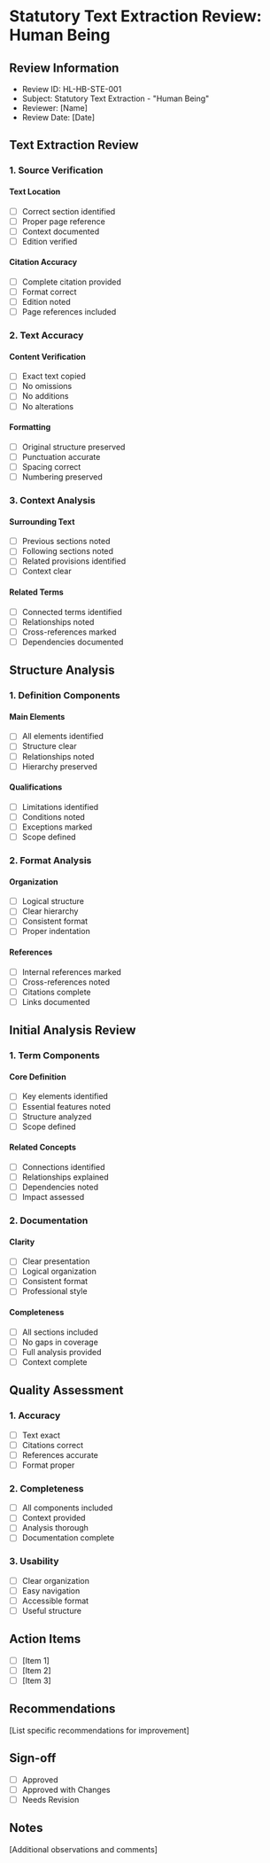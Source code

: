 # Statutory Text Extraction Review: Human Being

## Review Information
- Review ID: HL-HB-STE-001
- Subject: Statutory Text Extraction - "Human Being"
- Reviewer: [Name]
- Review Date: [Date]

## Text Extraction Review

### 1. Source Verification
#### Text Location
- [ ] Correct section identified
- [ ] Proper page reference
- [ ] Context documented
- [ ] Edition verified

#### Citation Accuracy
- [ ] Complete citation provided
- [ ] Format correct
- [ ] Edition noted
- [ ] Page references included

### 2. Text Accuracy
#### Content Verification
- [ ] Exact text copied
- [ ] No omissions
- [ ] No additions
- [ ] No alterations

#### Formatting
- [ ] Original structure preserved
- [ ] Punctuation accurate
- [ ] Spacing correct
- [ ] Numbering preserved

### 3. Context Analysis
#### Surrounding Text
- [ ] Previous sections noted
- [ ] Following sections noted
- [ ] Related provisions identified
- [ ] Context clear

#### Related Terms
- [ ] Connected terms identified
- [ ] Relationships noted
- [ ] Cross-references marked
- [ ] Dependencies documented

## Structure Analysis

### 1. Definition Components
#### Main Elements
- [ ] All elements identified
- [ ] Structure clear
- [ ] Relationships noted
- [ ] Hierarchy preserved

#### Qualifications
- [ ] Limitations identified
- [ ] Conditions noted
- [ ] Exceptions marked
- [ ] Scope defined

### 2. Format Analysis
#### Organization
- [ ] Logical structure
- [ ] Clear hierarchy
- [ ] Consistent format
- [ ] Proper indentation

#### References
- [ ] Internal references marked
- [ ] Cross-references noted
- [ ] Citations complete
- [ ] Links documented

## Initial Analysis Review

### 1. Term Components
#### Core Definition
- [ ] Key elements identified
- [ ] Essential features noted
- [ ] Structure analyzed
- [ ] Scope defined

#### Related Concepts
- [ ] Connections identified
- [ ] Relationships explained
- [ ] Dependencies noted
- [ ] Impact assessed

### 2. Documentation
#### Clarity
- [ ] Clear presentation
- [ ] Logical organization
- [ ] Consistent format
- [ ] Professional style

#### Completeness
- [ ] All sections included
- [ ] No gaps in coverage
- [ ] Full analysis provided
- [ ] Context complete

## Quality Assessment

### 1. Accuracy
- [ ] Text exact
- [ ] Citations correct
- [ ] References accurate
- [ ] Format proper

### 2. Completeness
- [ ] All components included
- [ ] Context provided
- [ ] Analysis thorough
- [ ] Documentation complete

### 3. Usability
- [ ] Clear organization
- [ ] Easy navigation
- [ ] Accessible format
- [ ] Useful structure

## Action Items
- [ ] [Item 1]
- [ ] [Item 2]
- [ ] [Item 3]

## Recommendations
[List specific recommendations for improvement]

## Sign-off
- [ ] Approved
- [ ] Approved with Changes
- [ ] Needs Revision

## Notes
[Additional observations and comments] 